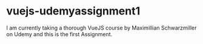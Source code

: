 # vuejs-udemyassignment1
I am currently taking a thorough VueJS course by Maximillian Schwarzmiller on Udemy and this is the first Assignment.
